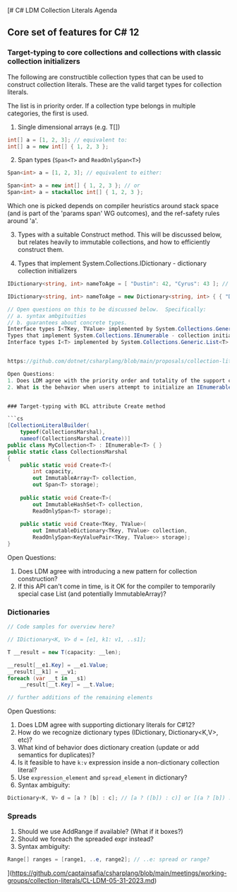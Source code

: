 [# C# LDM Collection Literals Agenda

## Core set of features for C# 12

### Target-typing to core collections and collections with classic collection initializers

The following are constructible collection types that can be used to construct collection literals. These are the valid target types for collection literals.

The list is in priority order. If a collection type belongs in multiple categories, the first is used.


1. Single dimensional arrays (e.g. T[])

```c#
int[] a = [1, 2, 3]; // equivalent to:
int[] a = new int[] { 1, 2, 3 };
```

2. Span types (`Span<T>` and `ReadOnlySpan<T>`)

```c#
Span<int> a = [1, 2, 3]; // equivalent to either:

Span<int> a = new int[] { 1, 2, 3 }; // or
Span<int> a = stackalloc int[] { 1, 2, 3 };
```

Which one is picked depends on compiler heuristics around stack space (and is part of the 'params span' WG outcomes), and the ref-safety rules around 'a'.

3. Types with a suitable Construct method.  This will be discussed below, but relates heavily to immutable collections, and how to efficiently construct them.

4. Types that implement System.Collections.IDictionary - dictionary collection initializers

```c#
IDictionary<string, int> nameToAge = [ "Dustin": 42, "Cyrus": 43 ]; // possibly equivalent to:

IDictionary<string, int> nameToAge = new Dictionary<string, int> { { "Dustin": 42 }, { "Cyrus": 43 } };

// Open questions on this to be discussed below.  Specifically:
// a. syntax ambgituities
// b. guarantees about concrete types.
Interface types I<TKey, TValue> implemented by System.Collections.Generic.Dictionary<TKey, TValue> (e.g. IDictionary<TKey, TValue>, IReadOnlyDictionary<TKey, TValue>)
Types that implement System.Collections.IEnumerable - collection initializers
Interface types I<T> implemented by System.Collections.Generic.List<T> (e.g. IEnumerable<T>, IList<T>, IReadOnlyList<T>)


https://github.com/dotnet/csharplang/blob/main/proposals/collection-literals.md#constructible-collection-types-target-types

Open Questions:
1. Does LDM agree with the priority order and totality of the support constructible collection types?
2. What is the behavior when users attempt to initialize an IEnumerable (or any interface type)? Do you get a List<T> or an undefined type?


### Target-typing with BCL attribute Create method

```cs
[CollectionLiteralBuilder(
    typeof(CollectionsMarshal),
    nameof(CollectionsMarshal.Create))]
public class MyCollection<T> : IEnumerable<T> { }
public static class CollectionsMarshal
{
    public static void Create<T>(
        int capacity,
        out ImmutableArray<T> collection,
        out Span<T> storage);
    
    public static void Create<T>(
        out ImmutableHashSet<T> collection,
        ReadOnlySpan<T> storage);
    
    public static void Create<TKey, TValue>(
        out ImmutableDictionary<TKey, TValue> collection,
        ReadOnlySpan<KeyValuePair<TKey, TValue>> storage);
}
```

Open Questions:
1. Does LDM agree with introducing a new pattern for collection construction?
1. If this API can't come in time, is it OK for the compiler to temporarily special case List<T> (and potentially ImmutableArray)?  

### Dictionaries

```cs
// Code samples for overview here?

// IDictionary<K, V> d = [e1, k1: v1, ..s1];

T __result = new T(capacity: __len);

__result[__e1.Key] = __e1.Value;
__result[__k1] = __v1;
foreach (var __t in __s1)
    __result[__t.Key] = __t.Value;

// further additions of the remaining elements
```

Open Questions:
1. Does LDM agree with supporting dictionary literals for C#12?
2. How do we recognize dictionary types (IDictionary, Dictionary<K,V>, etc)? 
3. What kind of behavior does dictionary creation (update or add semantics for duplicates)?
4. Is it feasible to have `k:v` expression inside a non-dictionary collection literal?
5. Use `expression_element` and `spread_element` in dictionary?
6. Syntax ambiguity:

```csharp
Dictionary<K, V> d = [a ? [b] : c]; // [a ? ([b]) : c)] or [(a ? [b]) : c]?
```

### Spreads

1. Should we use AddRange if available? (What if it boxes?)
2. Should we foreach the spreaded expr instead?
3. Syntax ambiguity:

```csharp
Range[] ranges = [range1, ..e, range2]; // ..e: spread or range?
```
](https://github.com/captainsafia/csharplang/blob/main/meetings/working-groups/collection-literals/CL-LDM-05-31-2023.md)
